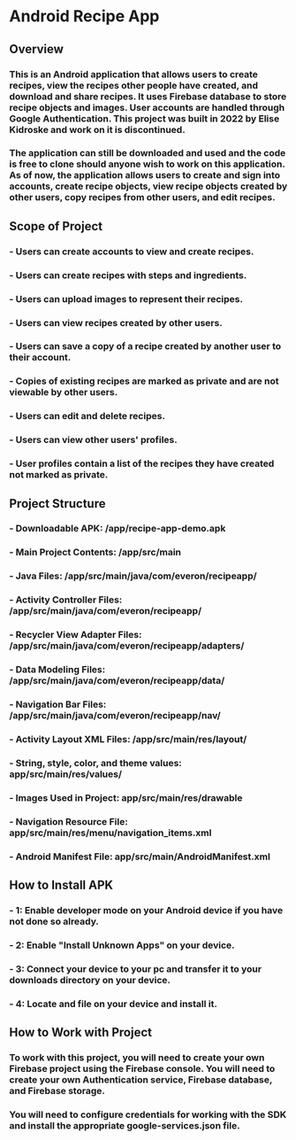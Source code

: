 # Android Recipe App

## Overview
### This is an Android application that allows users to create recipes, view the recipes other people have created, and download and share recipes. It uses Firebase database to store recipe objects and images. User accounts are handled through Google Authentication. This project was built in 2022 by Elise Kidroske and work on it is discontinued. 
### The application can still be downloaded and used and the code is free to clone should anyone wish to work on this application. As of now, the application allows users to create and sign into accounts, create recipe objects, view recipe objects created by other users, copy recipes from other users, and edit recipes.

## Scope of Project
### - Users can create accounts to view and create recipes.
### - Users can create recipes with steps and ingredients.
### - Users can upload images to represent their recipes.
### - Users can view recipes created by other users.
### - Users can save a copy of a recipe created by another user to their account.
### - Copies of existing recipes are marked as private and are not viewable by other users.
### - Users can edit and delete recipes.
### - Users can view other users' profiles.
### - User profiles contain a list of the recipes they have created not marked as private.

## Project Structure
### - Downloadable APK: /app/recipe-app-demo.apk
### - Main Project Contents: /app/src/main
### - Java Files: /app/src/main/java/com/everon/recipeapp/
### - Activity Controller Files: /app/src/main/java/com/everon/recipeapp/
### - Recycler View Adapter Files: /app/src/main/java/com/everon/recipeapp/adapters/
### - Data Modeling Files: /app/src/main/java/com/everon/recipeapp/data/
### - Navigation Bar Files: /app/src/main/java/com/everon/recipeapp/nav/
### - Activity Layout XML Files: /app/src/main/res/layout/
### - String, style, color, and theme values: app/src/main/res/values/
### - Images Used in Project: app/src/main/res/drawable
### - Navigation Resource File: app/src/main/res/menu/navigation_items.xml
### - Android Manifest File: app/src/main/AndroidManifest.xml

## How to Install APK
### - 1: Enable developer mode on your Android device if you have not done so already.
### - 2: Enable "Install Unknown Apps" on your device.
### - 3: Connect your device to your pc and transfer it to your downloads directory on your device.
### - 4: Locate and file on your device and install it.

## How to Work with Project
### To work with this project, you will need to create your own Firebase project using the Firebase console. You will need to create your own Authentication service, Firebase database, and Firebase storage. 
### You will need to configure credentials for working with the SDK and install the appropriate google-services.json file. 

